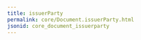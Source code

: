 ```yaml
---
title: issuerParty
permalink: core/Document.issuerParty.html
jsonid: core_document_issuerparty
---
```

